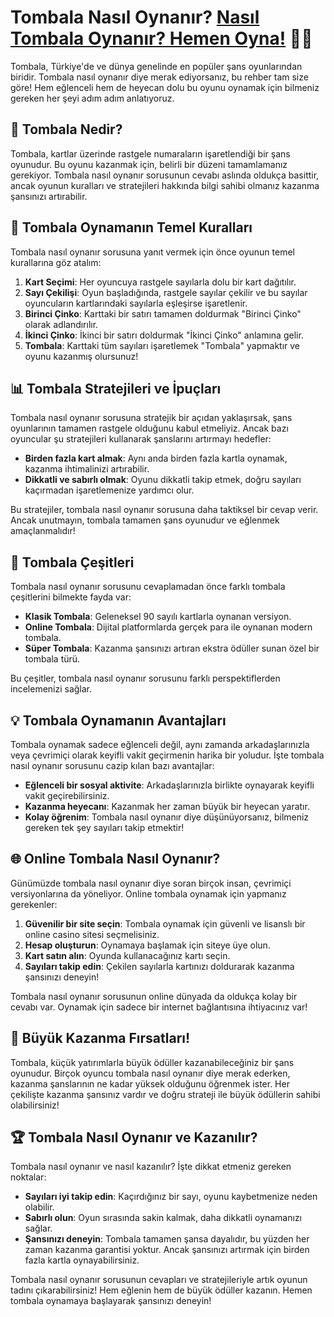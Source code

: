 # Tombala Nasıl Oynanır? [Nasıl Tombala Oynanır? Hemen Oyna!](https://casinotr.link/gWCRZ4) 🎰🎉

Tombala, Türkiye'de ve dünya genelinde en popüler şans oyunlarından biridir. Tombala nasıl oynanır diye merak ediyorsanız, bu rehber tam size göre! Hem eğlenceli hem de heyecan dolu bu oyunu oynamak için bilmeniz gereken her şeyi adım adım anlatıyoruz.

## 🎯 Tombala Nedir?

Tombala, kartlar üzerinde rastgele numaraların işaretlendiği bir şans oyunudur. Bu oyunu kazanmak için, belirli bir düzeni tamamlamanız gerekiyor. Tombala nasıl oynanır sorusunun cevabı aslında oldukça basittir, ancak oyunun kuralları ve stratejileri hakkında bilgi sahibi olmanız kazanma şansınızı artırabilir.

## 📝 Tombala Oynamanın Temel Kuralları

Tombala nasıl oynanır sorusuna yanıt vermek için önce oyunun temel kurallarına göz atalım:

1. **Kart Seçimi**: Her oyuncuya rastgele sayılarla dolu bir kart dağıtılır.
2. **Sayı Çekilişi**: Oyun başladığında, rastgele sayılar çekilir ve bu sayılar oyuncuların kartlarındaki sayılarla eşleşirse işaretlenir.
3. **Birinci Çinko**: Karttaki bir satırı tamamen doldurmak "Birinci Çinko" olarak adlandırılır.
4. **İkinci Çinko**: İkinci bir satırı doldurmak "İkinci Çinko" anlamına gelir.
5. **Tombala**: Karttaki tüm sayıları işaretlemek "Tombala" yapmaktır ve oyunu kazanmış olursunuz!

## 📊 Tombala Stratejileri ve İpuçları

Tombala nasıl oynanır sorusuna stratejik bir açıdan yaklaşırsak, şans oyunlarının tamamen rastgele olduğunu kabul etmeliyiz. Ancak bazı oyuncular şu stratejileri kullanarak şanslarını artırmayı hedefler:

- **Birden fazla kart almak**: Aynı anda birden fazla kartla oynamak, kazanma ihtimalinizi artırabilir.
- **Dikkatli ve sabırlı olmak**: Oyunu dikkatli takip etmek, doğru sayıları kaçırmadan işaretlemenize yardımcı olur.

Bu stratejiler, tombala nasıl oynanır sorusuna daha taktiksel bir cevap verir. Ancak unutmayın, tombala tamamen şans oyunudur ve eğlenmek amaçlanmalıdır!

## 🎲 Tombala Çeşitleri

Tombala nasıl oynanır sorusunu cevaplamadan önce farklı tombala çeşitlerini bilmekte fayda var:

- **Klasik Tombala**: Geleneksel 90 sayılı kartlarla oynanan versiyon.
- **Online Tombala**: Dijital platformlarda gerçek para ile oynanan modern tombala.
- **Süper Tombala**: Kazanma şansınızı artıran ekstra ödüller sunan özel bir tombala türü.

Bu çeşitler, tombala nasıl oynanır sorusunu farklı perspektiflerden incelemenizi sağlar.

## 💡 Tombala Oynamanın Avantajları

Tombala oynamak sadece eğlenceli değil, aynı zamanda arkadaşlarınızla veya çevrimiçi olarak keyifli vakit geçirmenin harika bir yoludur. İşte tombala nasıl oynanır sorusunu cazip kılan bazı avantajlar:

- **Eğlenceli bir sosyal aktivite**: Arkadaşlarınızla birlikte oynayarak keyifli vakit geçirebilirsiniz.
- **Kazanma heyecanı**: Kazanmak her zaman büyük bir heyecan yaratır.
- **Kolay öğrenim**: Tombala nasıl oynanır diye düşünüyorsanız, bilmeniz gereken tek şey sayıları takip etmektir!

## 🌐 Online Tombala Nasıl Oynanır?

Günümüzde tombala nasıl oynanır diye soran birçok insan, çevrimiçi versiyonlarına da yöneliyor. Online tombala oynamak için yapmanız gerekenler:

1. **Güvenilir bir site seçin**: Tombala oynamak için güvenli ve lisanslı bir online casino sitesi seçmelisiniz.
2. **Hesap oluşturun**: Oynamaya başlamak için siteye üye olun.
3. **Kart satın alın**: Oyunda kullanacağınız kartı seçin.
4. **Sayıları takip edin**: Çekilen sayılarla kartınızı doldurarak kazanma şansınızı deneyin!

Tombala nasıl oynanır sorusunun online dünyada da oldukça kolay bir cevabı var. Oynamak için sadece bir internet bağlantısına ihtiyacınız var!

## 🤑 Büyük Kazanma Fırsatları!

Tombala, küçük yatırımlarla büyük ödüller kazanabileceğiniz bir şans oyunudur. Birçok oyuncu tombala nasıl oynanır diye merak ederken, kazanma şanslarının ne kadar yüksek olduğunu öğrenmek ister. Her çekilişte kazanma şansınız vardır ve doğru strateji ile büyük ödüllerin sahibi olabilirsiniz!

## 🏆 Tombala Nasıl Oynanır ve Kazanılır?

Tombala nasıl oynanır ve nasıl kazanılır? İşte dikkat etmeniz gereken noktalar:

- **Sayıları iyi takip edin**: Kaçırdığınız bir sayı, oyunu kaybetmenize neden olabilir.
- **Sabırlı olun**: Oyun sırasında sakin kalmak, daha dikkatli oynamanızı sağlar.
- **Şansınızı deneyin**: Tombala tamamen şansa dayalıdır, bu yüzden her zaman kazanma garantisi yoktur. Ancak şansınızı artırmak için birden fazla kartla oynayabilirsiniz.

Tombala nasıl oynanır sorusunun cevapları ve stratejileriyle artık oyunun tadını çıkarabilirsiniz! Hem eğlenin hem de büyük ödüller kazanın. Hemen tombala oynamaya başlayarak şansınızı deneyin!

